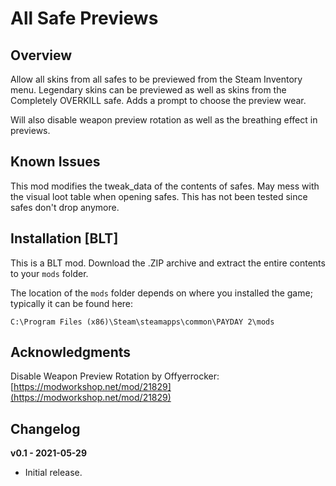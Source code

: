# All Safe Previews

## Overview

Allow all skins from all safes to be previewed from the Steam Inventory menu. Legendary skins can be previewed as well as skins from the Completely OVERKILL safe. Adds a prompt to choose the preview wear.

Will also disable weapon preview rotation as well as the breathing effect in previews.

## Known Issues

This mod modifies the tweak_data of the contents of safes. May mess with the visual loot table when opening safes. This has not been tested since safes don't drop anymore.

## Installation [BLT]

This is a BLT mod. Download the .ZIP archive and extract the entire contents to your `mods` folder.

The location of the `mods` folder depends on where you installed the game; typically it can be found here:

```
C:\Program Files (x86)\Steam\steamapps\common\PAYDAY 2\mods
```

## Acknowledgments

Disable Weapon Preview Rotation by Offyerrocker: [https://modworkshop.net/mod/21829](https://modworkshop.net/mod/21829)

## Changelog

**v0.1 - 2021-05-29**

- Initial release.
